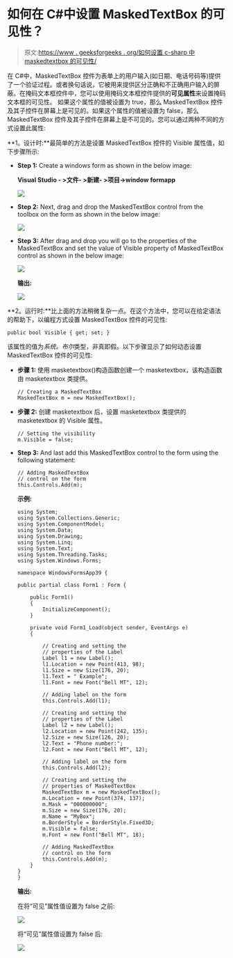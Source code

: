 # 如何在 C#中设置 MaskedTextBox 的可见性？

> 原文:[https://www . geeksforgeeks . org/如何设置 c-sharp 中 maskedtextbox 的可见性/](https://www.geeksforgeeks.org/how-to-set-the-visibility-of-maskedtextbox-in-c-sharp/)

在 C#中，MaskedTextBox 控件为表单上的用户输入(如日期、电话号码等)提供了一个验证过程。或者换句话说，它被用来提供区分正确和不正确用户输入的屏蔽。在掩码文本框控件中，您可以使用掩码文本框控件提供的**可见属性**来设置掩码文本框的可见性。
如果这个属性的值被设置为 true，那么 MaskedTextBox 控件及其子控件在屏幕上是可见的。如果这个属性的值被设置为 false，那么 MaskedTextBox 控件及其子控件在屏幕上是不可见的。您可以通过两种不同的方式设置此属性:

**1。设计时:**最简单的方法是设置 MaskedTextBox 控件的 Visible 属性值，如下步骤所示:

*   **Step 1:** Create a windows form as shown in the below image:

    **Visual Studio - >文件- >新建- >项目->window formapp**

    ![](img/de9202f1f4646167e60ea580d67273d9.png)

*   **Step 2:** Next, drag and drop the MaskedTextBox control from the toolbox on the form as shown in the below image:

    ![](img/696b640abfbffd1882d7239ad47f0669.png)

*   **Step 3:** After drag and drop you will go to the properties of the MaskedTextBox and set the value of Visible property of MaskedTextBox control as shown in the below image:

    ![](img/11bbcd98feab2738c74a85f7cd901c66.png)

    **输出:**

    ![](img/29fa5667cded1b323ee12a3c3c671775.png)

**2。运行时:**比上面的方法稍微复杂一点。在这个方法中，您可以在给定语法的帮助下，以编程方式设置 MaskedTextBox 控件的可见性:

```
public bool Visible { get; set; }
```

该属性的值为*系统。布尔*类型，非真即假。以下步骤显示了如何动态设置 MaskedTextBox 控件的可见性:

*   **步骤 1:** 使用 masketextbox()构造函数创建一个 masketextbox，该构造函数由 masketextbox 类提供。

    ```
    // Creating a MaskedTextBox
    MaskedTextBox m = new MaskedTextBox();

    ```

*   **步骤 2:** 创建 masketextbox 后，设置 masketextbox 类提供的 masketextbox 的 Visible 属性。

    ```
    // Setting the visibility
    m.Visible = false;

    ```

*   **Step 3:** And last add this MaskedTextBox control to the form using the following statement:

    ```
    // Adding MaskedTextBox 
    // control on the form
    this.Controls.Add(m);

    ```

    **示例:**

    ```
    using System;
    using System.Collections.Generic;
    using System.ComponentModel;
    using System.Data;
    using System.Drawing;
    using System.Linq;
    using System.Text;
    using System.Threading.Tasks;
    using System.Windows.Forms;

    namespace WindowsFormsApp39 {

    public partial class Form1 : Form {

        public Form1()
        {
            InitializeComponent();
        }

        private void Form1_Load(object sender, EventArgs e)
        {

            // Creating and setting the
            // properties of the Label
            Label l1 = new Label();
            l1.Location = new Point(413, 98);
            l1.Size = new Size(176, 20);
            l1.Text = " Example";
            l1.Font = new Font("Bell MT", 12);

            // Adding label on the form
            this.Controls.Add(l1);

            // Creating and setting the
            // properties of the Label
            Label l2 = new Label();
            l2.Location = new Point(242, 135);
            l2.Size = new Size(126, 20);
            l2.Text = "Phone number:";
            l2.Font = new Font("Bell MT", 12);

            // Adding label on the form
            this.Controls.Add(l2);

            // Creating and setting the 
            // properties of MaskedTextBox
            MaskedTextBox m = new MaskedTextBox();
            m.Location = new Point(374, 137);
            m.Mask = "000000000";
            m.Size = new Size(176, 20);
            m.Name = "MyBox";
            m.BorderStyle = BorderStyle.Fixed3D;
            m.Visible = false;
            m.Font = new Font("Bell MT", 18);

            // Adding MaskedTextBox 
            // control on the form
            this.Controls.Add(m);
        }
    }
    }
    ```

    **输出:**

    在将“可见”属性值设置为 false 之前:

    ![](img/65e770988058132414b30a85e223044c.png)

    将“可见”属性值设置为 false 后:

    ![](img/5d474a9947657cb3f038fcdca798daeb.png)